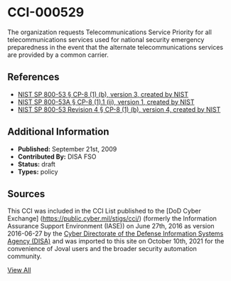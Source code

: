 # CCI-000529

The organization requests Telecommunications Service Priority for all telecommunications services used for national security emergency preparedness in the event that the alternate telecommunications services are provided by a common carrier.

## References ##

* [NIST SP 800-53 § CP-8 (1) (b), version 3, created by NIST](http://csrc.nist.gov/publications/PubsSPs.html)
* [NIST SP 800-53A § CP-8 (1).1 (ii), version 1, created by NIST](http://csrc.nist.gov/publications/PubsSPs.html)
* [NIST SP 800-53 Revision 4 § CP-8 (1) (b), version 4, created by NIST](http://csrc.nist.gov/publications/PubsSPs.html)


## Additional Information ##

* **Published:** September 21st, 2009
* **Contributed By:** DISA FSO
* **Status:** draft
* **Types:** policy

## Sources ##

This CCI was included in the CCI List published to the [DoD Cyber Exchange]
(https://public.cyber.mil/stigs/cci/) (formerly the Information Assurance Support Environment
(IASE)) on June 27th, 2016 as version 2016-06-27 by the [Cyber Directorate of the Defense 
Information Systems Agency (DISA)](https://public.cyber.mil/about-cyber/) and was imported to 
this site on October 10th, 2021 for the convenience of Joval users and the broader security automation community.

[View All](../README.md)
